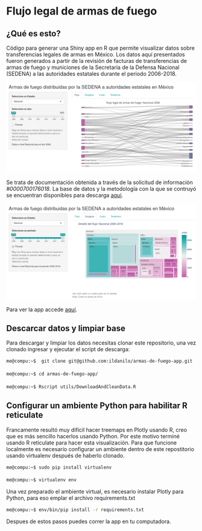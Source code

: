 # Flujo legal de armas de fuego 


## ¿Qué es esto?

Código para generar una Shiny app en R que permite visualizar datos sobre transferencias legales de armas en México. Los datos aquí presentados fueron generados a partir de la revisión de facturas de transferencias de armas de fuego y municiones de la Secretaría de la Defensa Nacional (SEDENA) a las autoridades estatales durante el periodo 2006-2018. 


![Sankey](assets/sankey.png)

Se trata de documentación obtenida a través de la solicitud de información *#0000700176018*. La base de datos y la metodología con la que se contruyó se encuentran disponibles para descarga [aquí](https://www.stopusarmstomexico.org/police-firearms-database).
 
![Treemap](assets/treemap.png)

Para ver la app accede [aquí](https://daniel-mata.shinyapps.io/).
 
## Descarcar datos y limpiar base 

Para descargar y limpiar los datos necesitas clonar este repositorio, una vez clonado ingresar y ejecutar el script de descarga:

```sh
me@compu:~$  git clone git@github.com:ildanilo/armas-de-fuego-app.git

me@compu:~$ cd armas-de-fuego-app/

me@compu:~$ Rscript utils/DownloadAndCleanData.R 

```
## Configurar un ambiente Python para habilitar R reticulate 

Francamente resultó muy difícil hacer treemaps en Plotly usando R, creo que es más sencillo hacerlos usando Python. Por este motivo terminé usando R reticulate para hacer esta visualización. 
Para que funcione localmente es necesario configurar un ambiente dentro de este repostitorio usando virtualenv después de haberlo clonado.

```sh
me@compu:~$ sudo pip install virtualenv

me@compu:~$ virtualenv env

```
Una vez preparado el ambiente virtual, es necesario instalar Plotly para Python, para eso emplar el archivo requirements.txt

```sh
me@compu:~$ env/bin/pip install -r requirements.txt
```

Despues de estos pasos puedes correr la app en tu computadora.
